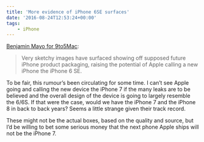 ```yaml
---
title: 'More evidence of iPhone 6SE surfaces'
date: '2016-08-24T12:53:24+00:00'
tags:
    - iPhone
---
```


[Benjamin Mayo for 9to5Mac](https://9to5mac.com/2016/08/24/sketchy-product-packaging-images-suggest-iphone-6-se-branding-as-iphone-7-event-nears/):

> Very sketchy images have surfaced showing off supposed future iPhone product packaging, raising the potential of Apple calling a new iPhone the iPhone 6 SE.

To be fair, this rumour’s been circulating for some time. I can’t see Apple going and calling the new device the iPhone 7 if the many leaks are to be believed and the overall design of the device is going to largely resemble the 6/6S. If that were the case, would we have the iPhone 7 and the iPhone 8 in back to back years? Seems a little strange given their track record.

These might not be the actual boxes, based on the quality and source, but I’d be willing to bet some serious money that the next phone Apple ships will not be the iPhone 7.